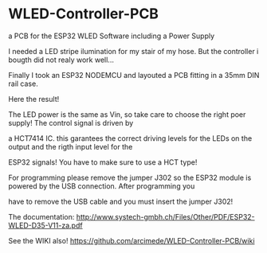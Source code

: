 # WLED-Controller-PCB
a PCB for the ESP32 WLED Software including a Power Supply

I needed a LED stripe ilumination for my stair of my hose. But the controller i bougth did not realy work well...

Finally I took an ESP32 NODEMCU and layouted a PCB fitting in a 35mm DIN rail case.

Here the result!

The LED power is the same as Vin, so take care to choose the right poer supply! The control signal is driven by

a HCT7414 IC. this garantees the correct driving levels for the LEDs on the output and the rigth input level for the

ESP32 signals! You have to make sure to use a HCT type!

For programming please remove the jumper J302 so the ESP32 module is powered by the USB connection. After programming you

have to remove the USB cable and you must insert the jumper J302!

The documentation: http://www.systech-gmbh.ch/Files/Other/PDF/ESP32-WLED-D35-V11-za.pdf

See the WIKI also! https://github.com/arcimede/WLED-Controller-PCB/wiki
